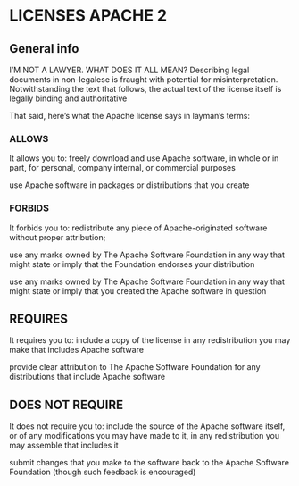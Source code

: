 # LICENSES APACHE 2

## General info
I’M NOT A LAWYER. WHAT DOES IT ALL MEAN?
Describing legal documents in non-legalese is fraught with potential for
misinterpretation. Notwithstanding the text that follows, the actual text of
the license itself is legally binding and authoritative

That said, here’s what the Apache license says in layman’s terms:

### ALLOWS
It allows you to:
freely download and use Apache software, in whole or in part, for personal,
company internal, or commercial purposes

use Apache software in packages or distributions that you create

### FORBIDS
It forbids you to:
redistribute any piece of Apache-originated software without proper attribution;

use any marks owned by The Apache Software Foundation in any way that might
state or imply that the Foundation endorses your distribution

use any marks owned by The Apache Software Foundation in any way that might
state or imply that you created the Apache software in question

## REQUIRES
It requires you to:
include a copy of the license in any redistribution you may make that includes
Apache software

provide clear attribution to The Apache Software Foundation for any
distributions that include Apache software

## DOES NOT REQUIRE
It does not require you to:
include the source of the Apache software itself, or of any modifications you
may have made to it, in any redistribution you may assemble that includes it

submit changes that you make to the software back to the Apache Software
Foundation (though such feedback is encouraged)
